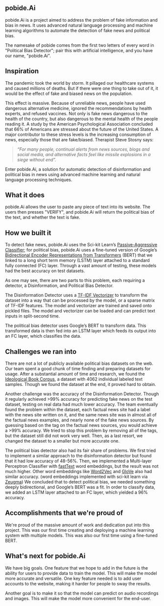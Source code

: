 ## pobide.Ai


pobide.Ai is a project aimed to address the problem of fake information and bias in news. It uses advanced natural language processing and machine learning algorithms to automate the detection of fake news and political bias.

The namesake of pobide comes from the first two letters of every word in "Political Bias Detector"; pair this with artificial intelligence, and you have our name, "pobide.Ai".


## Inspiration

The pandemic took the world by storm. It pillaged our healthcare systems and caused millions of deaths. But if there were one thing to take out of it, it would be the effect of fake and biased news on the population.

This effect is massive. Because of unreliable news, people have used dangerous alternative medicine, ignored the recommendations by health experts, and refused vaccines. Not only is fake news dangerous to the health of the country, but also dangerous to the mental health of the people reading it.  A study by the American Psychological Association concluded that 66% of Americans are stressed about the future of the United States. A major contributor to these stress levels is the increasing consumption of news, especially those that are fake/biased. Therapist Steve Stosny says:

>_“For many people, continual alerts from news sources, blogs and social media, and alternative facts feel like missile explosions in a siege without end”._



Enter pobide.Ai, a solution for automatic detection of disinformation and political bias in news using advanced machine learning and natural language processing techniques. 

## What it does

pobide.Ai allows the user to paste any piece of text into its website.  The users then presses "VERIFY", and pobide.Ai will return the political bias of the text, and whether the text is fake.


## How we built it


To detect fake news, pobide.Ai uses the Sci-kit Learn’s [Passive-Aggressive Classifier](https://scikit-learn.org/stable/modules/generated/sklearn.linear_model.PassiveAggressiveClassifier.html); for political bias, pobide.Ai uses a fine-tuned version of Google’s [Bidirectional Encoder Representations from Transformers](https://github.com/google-research/bert) (BERT) that we linked to a long short term memory (LSTM) layer attached to a standard fully connected (FC) layer.  Through a vast amount of testing, these models had the best accuracy on test datasets.

As one may see, there are two parts to this problem, each requiring a detector, a Disinformation, and Political Bias Detector. 

The Disinformation Detector uses a [TF-IDF Vectorizer](https://medium.com/@cmukesh8688/tf-idf-vectorizer-scikit-learn-dbc0244a911a) to transform the dataset into a way that can be processed by the model, or a sparse matrix of TF-IDF features. The model and vectorizer are trained and saved onto pickled files. The model and vectorizer can be loaded and can predict text inputs in split-second time.

The political bias detector uses Google’s BERT to transform data. This transformed data is then fed into an LSTM layer which feeds its output into an FC layer, which classifies the data.




## Challenges we ran into

There are not a lot of publicly available political bias datasets on the web. Our team spent a good chunk of time finding and preparing datasets for usage. After a substantial amount of time and research, we found the [Ideological Book Corpus](https://people.cs.umass.edu/~miyyer/ibc/index.html), a dataset with 4062 individual labeled text samples. Though we found the dataset at the end, it proved hard to obtain.

Another challenge was the accuracy of the Disinformation Detector. Though it regularly achieved >99% accuracy for predicting fake news on the test dataset, testing on real data had much lower accuracy. The team eventually found the problem within the dataset, each factual news site had a label with the news site written on it, and the same news site was in almost all of the factual news examples, and nearly none of the fake news sources. By guessing based on the tag on the factual news sources, you would achieve a >99% accuracy. We tried to stop this problem by removing all of the tags, but the dataset still did not work very well. Then, as a last resort, we changed the dataset to a smaller but more accurate one.

The political bias detector also had its fair share of problems. We first tried to implement a similar approach to the disinformation detector but found that it had low accuracy of 48-56%. Then, we implemented a Multi-layer Perceptron Classifier with [fastText](https://fasttext.cc/) word embeddings, but the result was not much higher. Other word embeddings like [Word2Vec](https://en.wikipedia.org/wiki/Word2vec) and [GloVe](https://nlp.stanford.edu/projects/glove/) also had similar accuracy. (word embeddings implemented with sci-kit learn via [Zeugma](https://github.com/nkthiebaut/zeugma)) We concluded that to detect political bias, we needed something deeply bidirectional, and Google’s BERT was a fit. In order to classify data, we added an LSTM layer attached to an FC layer, which yielded a 96% accuracy.



## Accomplishments that we're proud of

We're proud of the massive amount of work and dedication put into this project. This was our first time creating and deploying a machine learning system with multiple models. This was also our first time using a fine-tuned BERT.


## What's next for pobide.Ai

We have big goals. One feature that we hope to add in the future is the ability for users to provide data to train the model. This will make the model more accurate and versatile. One key feature needed is to add user accounts to the website, making it harder for people to sway the results.

Another goal is to make it so that the model can predict on audio recordings and images. This will make the model more convenient for the end-user.
